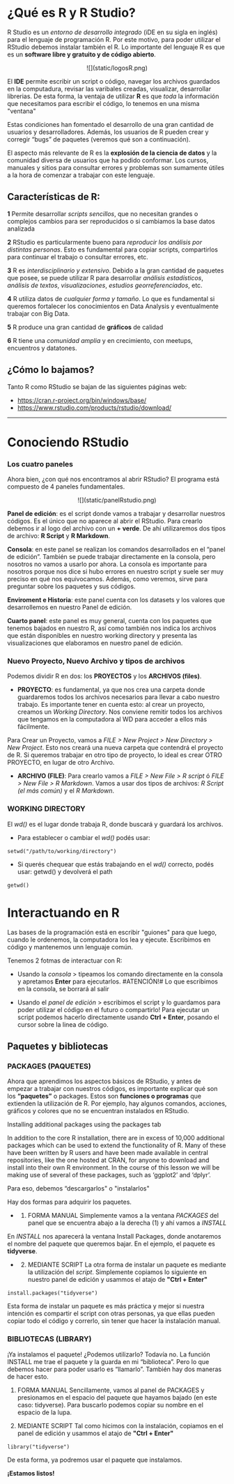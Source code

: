 # ¿Qué es R y R Studio? 

R Studio es un _entorno de desarrollo integrado_ (iDE en su sigla en inglés) para el lenguaje de programación R. Por este motivo, para poder utilizar el RStudio debemos instalar también el R. Lo importante del lenguaje R es que es un __software libre y gratuito y de código abierto__. 

<center>
![](static/logosR.png)
</center>

El __IDE__ permite escribir un script o código, navegar los archivos guardados en la computadura, revisar las varibales creadas, visualizar, desarrollar librerias. De esta forma, la ventaja de utilizar __R__ es que _toda_ la información que necesitamos para escribir el código, lo tenemos en una misma "ventana"

Estas condiciones han fomentado el desarrollo de una gran cantidad de usuarios y desarrolladores. Además, los usuarios de R pueden crear y corregir “bugs” de paquetes (veremos qué son a continuación). 

El aspecto más relevante de R es la __explosión de la ciencia de datos__ y la comunidad diversa de usuarios que ha podido conformar. Los cursos, manuales y sitios para consultar errores y problemas son sumamente útiles a la hora de comenzar a trabajar con este lenguaje. 


## Características de R:

__1__ Permite desarrollar _scripts sencillos_, que no necesitan grandes o complejos cambios para ser reproducidos o si cambiamos la base datos analizada

__2__ RStudio es particularmente bueno para _reproducir los análisis por distintas personas_. Esto es fundamental para copiar scripts, compartirlos para continuar el trabajo o consultar errores, etc. 

__3__ R es _interdisciplinario y extensivo_. Debido a la gran cantidad de paquetes que posee, se puede utilizar R para desarrollar _análisis estadísticos_, _análisis de textos_, _visualizaciones_, _estudios georreferenciados_, etc.

__4__ R utiliza datos de _cualquier forma y tamaño_. Lo que es fundamental si queremos fortalecer los conocimientos en Data Analysis y eventualmente trabajar con Big Data. 

__5__ R produce una gran cantidad de __gráficos__ de calidad 

__6__ R tiene una _comunidad amplia_ y en crecimiento, con meetups, encuentros y datatones. 


## ¿Cómo lo bajamos? 

Tanto R como RStudio se bajan de las siguientes páginas web:

- https://cran.r-project.org/bin/windows/base/
- https://www.rstudio.com/products/rstudio/download/

***

# Conociendo RStudio

### Los cuatro paneles
Ahora bien, ¿con qué nos encontramos al abrir RStudio? El programa está compuesto de 4 paneles fundamentales. 

<center>
![](static/panelRstudio.png)
</center>

__Panel de edición__: es el script donde vamos a trabajar y desarrollar nuestros códigos. Es el único que no aparece al abrir el RStudio. Para crearlo debemos ir al logo del archivo con un __+ verde__. De ahí utilizaremos dos tipos de archivo: __R Script__ y __R Markdown__.

__Consola__: en este panel se realizan los comandos desarrollados en el “panel de edición”. También se puede trabajar directamente en la consola, pero nosotros no vamos a usarlo por ahora. La consola es importante para nosotros porque nos dice si hubo errores en nuestro script y suele ser muy preciso en qué nos equivocamos. Además, como veremos, sirve para preguntar sobre los paquetes y sus códigos.  

__Enviroment e Historia__: este panel cuenta con los datasets y los valores que desarrollemos en nuestro Panel de edición. 

__Cuarto panel__: este panel es muy general, cuenta con los paquetes que tenemos bajados en nuestro R, así como también nos indica los archivos que están disponibles en nuestro working directory y presenta las visualizaciones que elaboramos en nuestro panel de edición. 

### Nuevo Proyecto, Nuevo Archivo y tipos de archivos 

Podemos dividir R en dos: los __PROYECTOS__ y los __ARCHIVOS (files)__. 

+ __PROYECTO__: es fundamental, ya que nos crea una carpeta donde guardaremos todos los archivos necesarios para llevar a cabo nuestro trabajo. Es importante tener en cuenta esto: al crear un proyecto, creamos un _Working Directory_. Nos conviene remitir todos los archivos que tengamos en la computadora al WD para acceder a ellos más fácilmente. 

Para Crear un Proyecto, vamos a _FILE > New Project > New Directory > New Project_. Esto nos creará una nueva carpeta que contendrá el proyecto de R. 
Si queremos trabajar en otro tipo de proyecto, lo ideal es crear OTRO PROYECTO, en lugar de otro Archivo. 

+ __ARCHIVO (FILE)__: Para crearlo vamos a _FILE > New File > R script_ ó _FILE > New File > R Markdown_. Vamos a usar dos tipos de archivos: _R Script (el más común)_ y el _R Markdown_. 


### WORKING DIRECTORY

El _wd()_ es el lugar donde trabaja R, donde buscará y guardará los archivos. 

* Para establecer o cambiar el _wd()_ podés usar: 

```
setwd("/path/to/working/directory")
```


* Si querés chequear que estás trabajando en el _wd()_ correcto, podés usar: getwd() y devolverá el path 


```{r}
getwd()
```

# Interactuando en R 

Las bases de la programación está en escribir "guiones" para que luego, cuando le ordenemos, la computadora los lea y ejecute. Escribimos en código y mantenemos unn lenguaje común. 

Tenemos 2 fotmas de interactuar con R: 

* Usando la _consola_  > tipeamos los comando directamente en la consola y apretamos __Enter__ para ejecutarlos. #ATENCIÓN!# Lo que escribimos en la consola, se borrará al salir

* Usando el _panel de edición_ > escribimos el script y lo guardamos para poder utilizar el código en el futuro o compartirlo! Para ejecutar un script podemos hacerlo directamente usando __Ctrl + Enter__, posando el cursor sobre la linea de código. 

## Paquetes y bibliotecas

### PACKAGES (PAQUETES)

Ahora que aprendimos los aspectos básicos de RStudio, y antes de empezar a trabajar con nuestros códigos, es importante explicar qué son los __“paquetes”__ o packages. Estos son __funciones o programas__ que extienden la utilización de R. Por ejemplo, hay algunos comandos, acciones, gráficos y colores que no se encuentran instalados en RStudio. 

Installing additional packages using the packages tab

In addition to the core R installation, there are in excess of 10,000 additional packages which can be used to extend the functionality of R. Many of these have been written by R users and have been made available in central repositories, like the one hosted at CRAN, for anyone to download and install into their own R environment. In the course of this lesson we will be making use of several of these packages, such as ‘ggplot2’ and ‘dplyr’.


Para eso, debemos “descargarlos" o "instalarlos" 

Hay dos formas para adquirir los paquetes. 

* 1. FORMA MANUAL
Simplemente vamos a la ventana _PACKAGES_ del panel que se encuentra abajo a la derecha (1) y ahí vamos a _INSTALL_

En _INSTALL_ nos aparecerá la ventana Install Packages, donde anotaremos el nombre del paquete que queremos bajar. En el ejemplo, el paquete es __tidyverse__.

* 2. MEDIANTE SCRIPT
La otra forma de instalar un paquete es mediante la utilización del _script_. Simplemente copiamos lo siguiente en nuestro panel de edición y usammos el atajo de __"Ctrl + Enter"__

```{r, eval=FALSE}
install.packages("tidyverse")
```


Esta forma de instalar un paquete es más práctica y mejor si nuestra intención es compartir el script con otras personas, ya que ellas pueden copiar todo el código y correrlo, sin tener que hacer la instalación manual.  

### BIBLIOTECAS (LIBRARY)

¡Ya instalamos el paquete! ¿Podemos utilizarlo? Todavía no. La función INSTALL me trae el paquete y la guarda en mi “biblioteca”. Pero lo que debemos hacer para poder usarlo es “llamarlo”. También hay dos maneras de hacer esto.

1. FORMA MANUAL
Sencillamente, vamos al panel de PACKAGES y presionamos en el espacio del paquete que hayamos bajado (en este caso: tidyverse). Para buscarlo podemos copiar su nombre en el espacio de la lupa.

2. MEDIANTE SCRIPT
Tal como hicimos con la instalación, copiamos en el panel de edición y usammos el atajo de __"Ctrl + Enter"__

```{r warning=FALSE}
library("tidyverse")
```


De esta forma, ya podremos usar el paquete que instalamos.  

__¡Estamos listos!__
